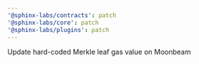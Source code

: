 ```yaml
---
'@sphinx-labs/contracts': patch
'@sphinx-labs/core': patch
'@sphinx-labs/plugins': patch
---
```


Update hard-coded Merkle leaf gas value on Moonbeam
